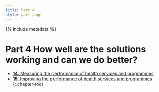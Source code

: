 ```yaml
---
title: Part 4
style: part-page
---
```


{% include metadata %}

# **Part 4** How well are the solutions working and&nbsp;can we do better?

*   [**14.** Measuring the performance of health services and programmes](04-14.html)
*   [**15.** Improving the performance of health services and programmes](04-15.html)
{:.chapter-toc}

